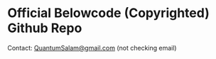 # Official Belowcode (Copyrighted) Github Repo

Contact: QuantumSalam@gmail.com (not checking email)

